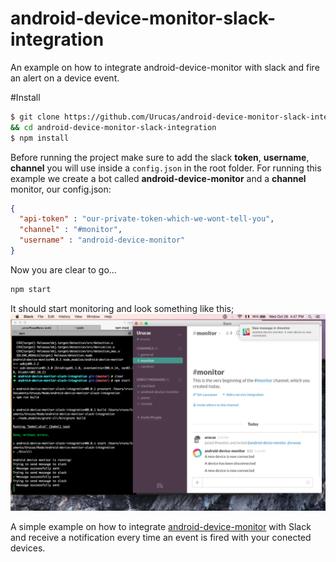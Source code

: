 # android-device-monitor-slack-integration
An example on how to integrate android-device-monitor with slack and fire
an alert on a device event.

#Install
```bash
$ git clone https://github.com/Urucas/android-device-monitor-slack-integration.git
&& cd android-device-monitor-slack-integration
$ npm install
```
Before running the project make sure to add the slack **token**, **username**, **channel** you will use inside a ```config.json``` in the root folder. For running this example we create a bot called **android-device-monitor** and a **channel** monitor, our config.json:
```json
{
  "api-token" : "our-private-token-which-we-wont-tell-you",
  "channel" : "#monitor",
  "username" : "android-device-monitor"
}
```

Now you are clear to go...
```bash
npm start
```

It should start monitoring and look something like this;
<img src="https://raw.githubusercontent.com/Urucas/android-device-monitor-slack-integration/master/screen.png" />

A simple example on how to integrate [android-device-monitor](https://github.com/Urucas/android-device-monitor)
with Slack and receive a notification every time an event is fired with your
conected devices.
